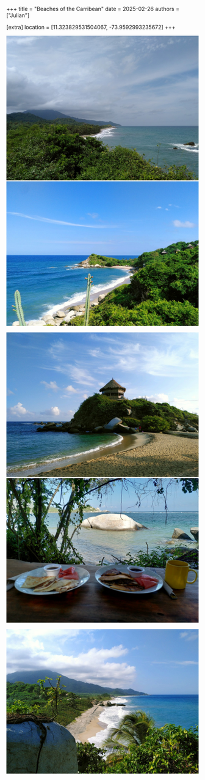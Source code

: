 +++
title = "Beaches of the Carribean"
date = 2025-02-26
authors = ["Julian"]

[extra]
location = [11.323829531504067, -73.9592993235672]
+++

![Mirador](mirador.jpg)
![Piscinita](piscinita.jpg)

![Cabo](cabo.jpg)
![Breakfast](breakfast.jpg)

![Coast](coast.jpg)
